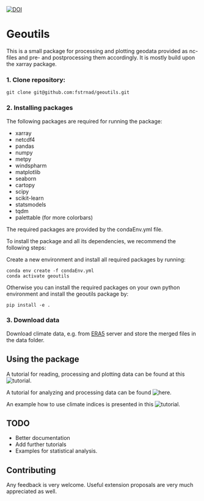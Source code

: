 [![DOI](https://zenodo.org/badge/574990518.svg)](https://zenodo.org/badge/latestdoi/574990518)

# Geoutils

This is a small package for processing and plotting geodata provided as nc-files and pre- and postprocessing them accordingly.
It is mostly build upon the xarray package.

### 1. Clone repository:
```
git clone git@github.com:fstrnad/geoutils.git
```

### 2. Installing packages
The following packages are required for running the package:
- xarray
- netcdf4
- pandas
- numpy
- metpy
- windspharm
- matplotlib
- seaborn
- cartopy
- scipy
- scikit-learn
- statsmodels
- tqdm
- palettable (for more colorbars)

The required packages are provided by the condaEnv.yml file.

To install the package and all its dependencies, we recommend the following steps:

Create a new environment and install all required packages by running:
```
conda env create -f condaEnv.yml
conda activate geoutils
```

Otherwise you can install the required packages on your own python environment and install the geoutils package by:
```
pip install -e .
```

### 3. Download data
Download climate data, e.g. from [ERA5](https://cds.climate.copernicus.eu/cdsapp#!/dataset/reanalysis-era5-pressure-levels?tab=overview) server and store the merged files in the data folder.
## Using the package

A tutorial for reading, processing and plotting data can be found at this ![tutorial](tutorials/plotting_tutorial.ipynb).

A tutorial for analyzing and processing data can be found ![here](tutorials/analysis_tutorial.ipynb).

An example how to use climate indices is presented in this ![tutorial](tutorials/climate_indices.ipynb).



## TODO
- Better documentation
- Add further tutorials
- Examples for statistical analysis.

## Contributing

Any feedback is very welcome. Useful extension proposals are very much appreciated as well.





